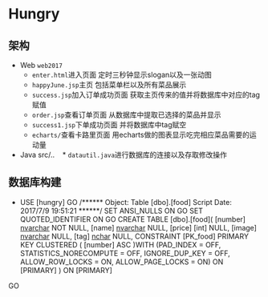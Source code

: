 # Hungry
## 架构
* Web `web2017`
    * `enter.html`进入页面 定时三秒钟显示slogan以及一张动图
    * `happyJune.jsp`主页 包括菜单栏以及所有菜品展示
    * `success.jsp`加入订单成功页面 获取主页传来的值并将数据库中对应的tag赋值
    * `order.jsp`查看订单页面 从数据库中提取已选择的菜品并显示
    * `success1.jsp`下单成功页面 并将数据库中tag赋空
    * `echarts/`查看卡路里页面 用echarts做的图表显示吃完相应菜品需要的运动量
* Java src/..
    * `datautil.java`进行数据库的连接以及存取修改操作
## 数据库构建
* USE [hungry]
GO
/****** Object:  Table [dbo].[food]    Script Date: 2017/7/9 19:51:21 ******/
SET ANSI_NULLS ON
GO
SET QUOTED_IDENTIFIER ON
GO
CREATE TABLE [dbo].[food](
	[number] [nvarchar](50) NOT NULL,
	[name] [nvarchar](50) NULL,
	[price] [int] NULL,
	[image] [nvarchar](50) NULL,
	[tag] [nchar](10) NULL,
 CONSTRAINT [PK_food] PRIMARY KEY CLUSTERED 
(
	[number] ASC
)WITH (PAD_INDEX = OFF, STATISTICS_NORECOMPUTE = OFF, IGNORE_DUP_KEY = OFF, ALLOW_ROW_LOCKS = ON, ALLOW_PAGE_LOCKS = ON) ON [PRIMARY]
) ON [PRIMARY]

GO

